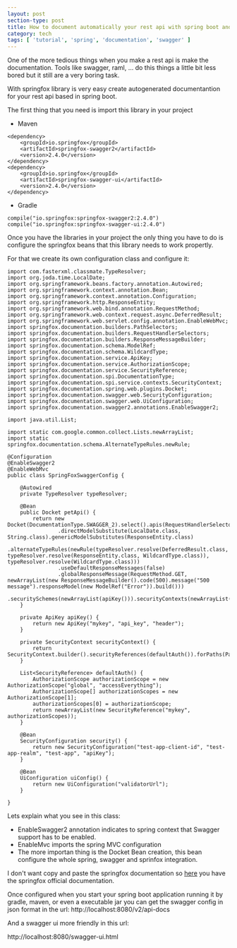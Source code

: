```yaml
---
layout: post
section-type: post
title: How to document automatically your rest api with spring boot and swagger
category: tech
tags: [ 'tutorial', 'spring', 'documentation', 'swagger' ]
---
```


One of the more tedious things when you make a rest api is make the documentation. Tools like swagger, raml, ... do this things a little bit less bored but it still are a very boring task.

With springfox library is very easy create autogenerated documentantion for your rest api based in spring boot.

The first thing that you need is import this library in your project

- Maven

````
<dependency>
	<groupId>io.springfox</groupId>
	<artifactId>springfox-swagger2</artifactId>
	<version>2.4.0</version>
</dependency>
<dependency>
	<groupId>io.springfox</groupId>
	<artifactId>springfox-swagger-ui</artifactId>
	<version>2.4.0</version>
</dependency>
````

- Gradle

````
compile("io.springfox:springfox-swagger2:2.4.0")
compile("io.springfox:springfox-swagger-ui:2.4.0")
````

Once you have the libraries in your project the only thing you have to do is configure the springfox beans that this library needs to work propertly.

For that we create its own configuration class and configure it:

````
import com.fasterxml.classmate.TypeResolver;
import org.joda.time.LocalDate;
import org.springframework.beans.factory.annotation.Autowired;
import org.springframework.context.annotation.Bean;
import org.springframework.context.annotation.Configuration;
import org.springframework.http.ResponseEntity;
import org.springframework.web.bind.annotation.RequestMethod;
import org.springframework.web.context.request.async.DeferredResult;
import org.springframework.web.servlet.config.annotation.EnableWebMvc;
import springfox.documentation.builders.PathSelectors;
import springfox.documentation.builders.RequestHandlerSelectors;
import springfox.documentation.builders.ResponseMessageBuilder;
import springfox.documentation.schema.ModelRef;
import springfox.documentation.schema.WildcardType;
import springfox.documentation.service.ApiKey;
import springfox.documentation.service.AuthorizationScope;
import springfox.documentation.service.SecurityReference;
import springfox.documentation.spi.DocumentationType;
import springfox.documentation.spi.service.contexts.SecurityContext;
import springfox.documentation.spring.web.plugins.Docket;
import springfox.documentation.swagger.web.SecurityConfiguration;
import springfox.documentation.swagger.web.UiConfiguration;
import springfox.documentation.swagger2.annotations.EnableSwagger2;

import java.util.List;

import static com.google.common.collect.Lists.newArrayList;
import static springfox.documentation.schema.AlternateTypeRules.newRule;

@Configuration
@EnableSwagger2
@EnableWebMvc
public class SpringFoxSwaggerConfig {

    @Autowired
    private TypeResolver typeResolver;

    @Bean
    public Docket petApi() {
        return new Docket(DocumentationType.SWAGGER_2).select().apis(RequestHandlerSelectors.any()).paths(PathSelectors.any()).build().pathMapping("/")
                .directModelSubstitute(LocalDate.class, String.class).genericModelSubstitutes(ResponseEntity.class)
                .alternateTypeRules(newRule(typeResolver.resolve(DeferredResult.class, typeResolver.resolve(ResponseEntity.class, WildcardType.class)), typeResolver.resolve(WildcardType.class)))
                .useDefaultResponseMessages(false)
                .globalResponseMessage(RequestMethod.GET, newArrayList(new ResponseMessageBuilder().code(500).message("500 message").responseModel(new ModelRef("Error")).build()))
                .securitySchemes(newArrayList(apiKey())).securityContexts(newArrayList(securityContext()));
    }

    private ApiKey apiKey() {
        return new ApiKey("mykey", "api_key", "header");
    }

    private SecurityContext securityContext() {
        return SecurityContext.builder().securityReferences(defaultAuth()).forPaths(PathSelectors.regex("/anyPath.*")).build();
    }

    List<SecurityReference> defaultAuth() {
        AuthorizationScope authorizationScope = new AuthorizationScope("global", "accessEverything");
        AuthorizationScope[] authorizationScopes = new AuthorizationScope[1];
        authorizationScopes[0] = authorizationScope;
        return newArrayList(new SecurityReference("mykey", authorizationScopes));
    }

    @Bean
    SecurityConfiguration security() {
        return new SecurityConfiguration("test-app-client-id", "test-app-realm", "test-app", "apiKey");
    }

    @Bean
    UiConfiguration uiConfig() {
        return new UiConfiguration("validatorUrl");
    }

}

````

Lets explain what you see in this class:

* EnableSwagger2 annotation indicates to spring context that Swagger support has to be enabled.
* EnableMvc imports the spring MVC configuration
* The more importan thing is the Docket Bean creation, this bean configure the whole spring, swagger and sprinfox integration.

I don't want copy and paste the springfox documentation so <a href=http://springfox.github.io/springfox/docs/current/ target="_blank">here</a> you have the springfox official documentation.

Once configured when you start your spring boot application running it by gradle, maven, or even a executable jar you can get the swagger config in json format in the url: http://localhost:8080/v2/api-docs

And a swagger ui more friendly in this url:

http://localhost:8080/swagger-ui.html

